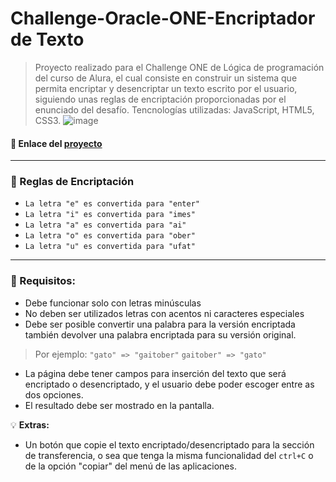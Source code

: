# Challenge-Oracle-ONE-Encriptador de Texto

> Proyecto realizado para el Challenge ONE de Lógica de programación del curso de Alura, el cual consiste en construir un sistema que permita encriptar y desencriptar un texto escrito por el usuario, siguiendo unas reglas de encriptación proporcionadas por el enunciado del desafío.
Tencnologías utilizadas: JavaScript, HTML5, CSS3.
![image](https://user-images.githubusercontent.com/76817363/216486205-d5d5dd8f-ef60-46e3-a333-397949e440da.png)

#### :link: Enlace del [proyecto](https://giovannisia.github.io/Encriptador-alura/)
---
### :key: Reglas de Encriptación
 - `La letra "e" es convertida para "enter"`
- `La letra "i" es convertida para "imes"`
- `La letra "a" es convertida para "ai"`
- `La letra "o" es convertida para "ober"`
- `La letra "u" es convertida para "ufat"`
---
### :hammer: Requisitos:
- Debe funcionar solo con letras minúsculas
- No deben ser utilizados letras con acentos ni caracteres especiales
- Debe ser posible convertir una palabra para la versión encriptada también devolver una palabra encriptada para su versión original. 

> Por ejemplo:
`"gato" => "gaitober"`
`gaitober" => "gato"`
- La página debe tener campos para 
inserción del texto que será encriptado o desencriptado, y el usuario debe poder escoger entre as dos opciones.
- El resultado debe ser mostrado en la pantalla.

:bulb: **Extras:**
- Un botón que copie el texto encriptado/desencriptado para la sección de transferencia, o sea que tenga la misma funcionalidad del `ctrl+C` o de la opción "copiar" del menú de las aplicaciones.
